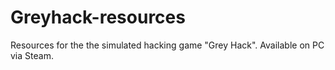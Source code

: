 # Greyhack-resources
Resources for the the simulated hacking game "Grey Hack". Available on PC via Steam.
